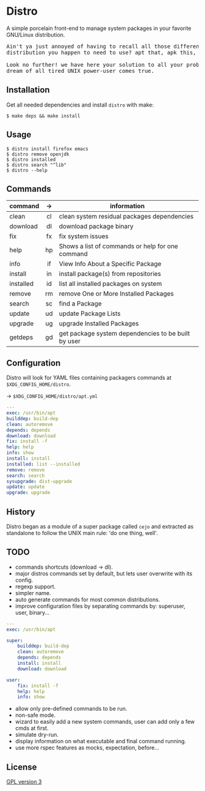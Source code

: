 # Distro

A simple porcelain front-end to manage system packages in your favorite GNU/Linux distribution.

<pre>
Ain't ya just annoyed of having to recall all those different commands of every
distribution you happen to need to use? apt that, apk this, dnf those... goddamn!

Look no further! we have here your solution to all your problems: `distro`, the
dream of all tired UNIX power-user comes true.
</pre>

## Installation

Get all needed dependencies and install `distro` with make:

    $ make deps && make install

## Usage

    $ distro install firefox emacs 
    $ distro remove openjdk
    $ distro installed
    $ distro search "^lib"
    $ distro --help

## Commands 

| command   | -> | information                                         |
|-----------|:--:|-----------------------------------------------------|
| clean     | cl | clean system residual packages dependencies         |
| download  | dl | download package binary                             |
| fix       | fx | fix system issues                                   |
| help      | hp | Shows a list of commands or help for one command    |
| info      | if | View Info About a Specific Package                  |
| install   | in | install package(s) from repositories                |
| installed | id | list all installed packages on system               |
| remove    | rm | remove One or More Installed Packages               |
| search    | sc | find a Package                                      |
| update    | ud | update Package Lists                                |
| upgrade   | ug | upgrade Installed Packages                          |
| getdeps   | gd | get package system dependencies to be built by user |
 
## Configuration

Distro will look for YAML files containing packagers commands at `$XDG_CONFIG_HOME/distro`.

-> `$XDG_CONFIG_HOME/distro/apt.yml`
 
```yaml
---
exec: /usr/bin/apt
builddep: build-dep
clean: autoremove
depends: depends
download: download
fix: install -f
help: help
info: show
install: install
installed: list --installed
remove: remove
search: search
sysupgrade: dist-upgrade
update: update
upgrade: upgrade

```

## History
Distro began as a module of a super package called `cejo` and extracted as standalone to follow the UNIX main rule: 'do one thing, well'.

## TODO

 - commands shortcuts (download -> dl).
 - major distros commands set by default, but lets user overwrite with its config. 
 - regexp support.
 - simpler name.
 - auto generate commands for most common distributions.
 - improve configuration files by separating commands by: superuser, user, binary...
 
```yaml
---
exec: /usr/bin/apt

super:
    builddep: build-dep
    clean: autoremove
    depends: depends
    install: install
    download: download

user: 
    fix: install -f
    help: help
    info: show
```
 - allow only pre-defined commands to be run.
 - non-safe mode.
 - wizard to easily add a new system commands, user can add only a few cmds at first.
 - simulate dry-run.
 - display information on what executable and final command running.
 - use more rspec features as mocks, expectation, before... 

## License
[GPL version 3](https://www.gnu.org/licenses/gpl-3.0.en.html)


